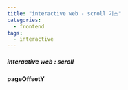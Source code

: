 ```yaml
---
title: "interactive web - scroll 기초"
categories:
  - frontend
tags:
  - interactive
---
```


##### interactive web : scroll

**pageOffsetY**
